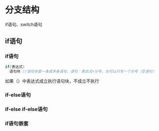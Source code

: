 # 分支结构
if语句、switch语句
## if语句
### if语句
```C
if(表达式)
  语句块 //语句块是一条或多条语句，语句：表达式+分号，也可以只写一个分号（空语句）
```
如果（）中表达式成立执行语句块，不成立不执行
### if-else语句
### if-else if-else语句
### if语句嵌套
